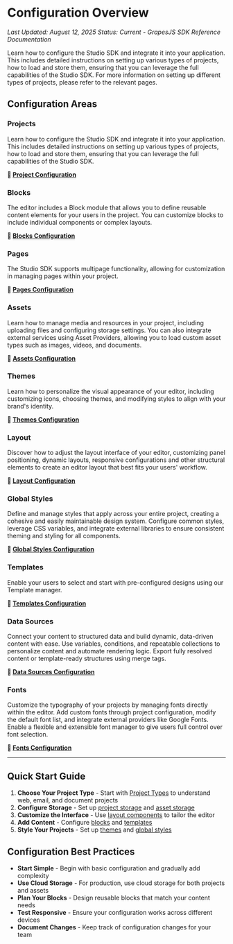 # Configuration Overview

_Last Updated: August 12, 2025_
_Status: Current - GrapesJS SDK Reference Documentation_

Learn how to configure the Studio SDK and integrate it into your application. This includes detailed instructions on setting up various types of projects, how to load and store them, ensuring that you can leverage the full capabilities of the Studio SDK. For more information on setting up different types of projects, please refer to the relevant pages.

## Configuration Areas

### Projects

Learn how to configure the Studio SDK and integrate it into your application. This includes detailed instructions on setting up various types of projects, how to load and store them, ensuring that you can leverage the full capabilities of the Studio SDK.

**📖 [Project Configuration](./Configuration_Projects.md)**

### Blocks

The editor includes a Block module that allows you to define reusable content elements for your users in the project. You can customize blocks to include individual components or complex layouts.

**📖 [Blocks Configuration](./Configuration_Blocks.md)**

### Pages

The Studio SDK supports multipage functionality, allowing for customization in managing pages within your project.

**📖 [Pages Configuration](./Configuration_Pages.md)**

### Assets

Learn how to manage media and resources in your project, including uploading files and configuring storage settings. You can also integrate external services using Asset Providers, allowing you to load custom asset types such as images, videos, and documents.

**📖 [Assets Configuration](./Assets/Configuration_Assets_Overview.md)**

### Themes

Learn how to personalize the visual appearance of your editor, including customizing icons, choosing themes, and modifying styles to align with your brand's identity.

**📖 [Themes Configuration](./Configuration_Themes.md)**

### Layout

Discover how to adjust the layout interface of your editor, customizing panel positioning, dynamic layouts, responsive configurations and other structural elements to create an editor layout that best fits your users' workflow.

**📖 [Layout Configuration](./Layout/Configuration_Layout_Overview.md)**

### Global Styles

Define and manage styles that apply across your entire project, creating a cohesive and easily maintainable design system. Configure common styles, leverage CSS variables, and integrate external libraries to ensure consistent theming and styling for all components.

**📖 [Global Styles Configuration](./Configuration_Global-Styles.md)**

### Templates

Enable your users to select and start with pre-configured designs using our Template manager.

**📖 [Templates Configuration](./Configuration_Templates.md)**

### Data Sources

Connect your content to structured data and build dynamic, data-driven content with ease. Use variables, conditions, and repeatable collections to personalize content and automate rendering logic. Export fully resolved content or template-ready structures using merge tags.

**📖 [Data Sources Configuration](./Data-Sources/Configuration_Data-Sources_Overview.md)**

### Fonts

Customize the typography of your projects by managing fonts directly within the editor. Add custom fonts through project configuration, modify the default font list, and integrate external providers like Google Fonts. Enable a flexible and extensible font manager to give users full control over font selection.

**📖 [Fonts Configuration](./Configuration_Fonts.md)**

---

## Quick Start Guide

1. **Choose Your Project Type** - Start with [Project Types](../02_Project-Types/) to understand web, email, and document projects
2. **Configure Storage** - Set up [project storage](./Configuration_Projects.md#storage) and [asset storage](./Assets/Configuration_Assets_Overview.md#asset-storage)
3. **Customize the Interface** - Use [layout components](./Layout/Configuration_Layout_Components.md) to tailor the editor
4. **Add Content** - Configure [blocks](./Configuration_Blocks.md) and [templates](./Configuration_Templates.md)
5. **Style Your Projects** - Set up [themes](./Configuration_Themes.md) and [global styles](./Configuration_Global-Styles.md)

## Configuration Best Practices

- **Start Simple** - Begin with basic configuration and gradually add complexity
- **Use Cloud Storage** - For production, use cloud storage for both projects and assets
- **Plan Your Blocks** - Design reusable blocks that match your content needs
- **Test Responsive** - Ensure your configuration works across different devices
- **Document Changes** - Keep track of configuration changes for your team

